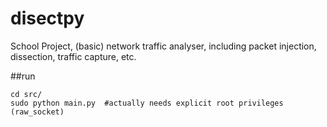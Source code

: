 disectpy
========

School Project, (basic) network traffic analyser, including packet injection, dissection, traffic capture, etc.

##run

```
cd src/
sudo python main.py  #actually needs explicit root privileges (raw_socket)
```
